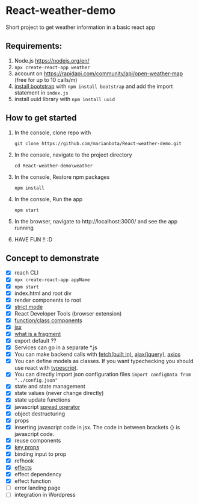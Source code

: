 # React-weather-demo

Short project to get weather information in a basic react app

## Requirements: 
1. Node.js  https://nodejs.org/en/
2. `npx create-react-app weather`
3. account on https://rapidapi.com/community/api/open-weather-map (free for up to 10 calls/m)
4. [install bootstrap](https://create-react-app.dev/docs/adding-bootstrap/) with `npm install bootstrap` and add the import statement in `index.js`
5. install uuid library with `npm install uuid`
  
## How to get started
1. In the console, clone repo with

   ``git clone https://github.com/marianbota/React-weather-demo.git``


2. In the console, navigate to the project directory

    ``cd React-weather-demo\weather``


3. In the console, Restore npm packages

    ``npm install``


4. In the console, Run the app

   ``npm start``


5. In the browser, navigate to http://localhost:3000/ and see the app running


6. HAVE FUN !! :D

## Concept to demonstrate

- [x] reach CLI 
- [x] `npx create-react-app appName`
- [x] `npm start`
- [x] index.html and root div
- [x] render components to root
- [x] [strict mode](https://reactjs.org/docs/strict-mode.html)
- [x] React Developer Tools (browser extension)
- [x] [function/class components](https://reactjs.org/docs/components-and-props.html)
- [x] [jsx](https://reactjs.org/docs/introducing-jsx.html)
- [x] [what is a fragment](https://reactjs.org/docs/fragments.html)
- [x] export default ??
- [x] Services can go in a separate *.js
- [x] You can make backend calls with [fetch(built in)](https://developer.mozilla.org/en-US/docs/Web/API/Fetch_API/Using_Fetch), [ajax(jquery)](https://api.jquery.com/jquery.ajax/), [axios](https://axios-http.com/)
- [x] You can define models as classes. If you want typechecking you should use react with [typescript](https://www.typescriptlang.org/).
- [x] You can directly import json configuration files `import configData from "../config.json"`
- [x] state and state management
- [x] state values (never change directly)
- [x] state update functions
- [x] javascript [spread operator](https://developer.mozilla.org/en-US/docs/Web/JavaScript/Reference/Operators/Spread_syntax)
- [x] object destructuring
- [x] props
- [x] inserting javascript code in jsx. The code in between brackets {} is javascript code.
- [x] reuse components
- [x] [key props](https://reactjs.org/docs/lists-and-keys.html) 
- [x] binding input to prop
- [x] refhook
- [x] [effects](https://reactjs.org/docs/hooks-effect.html) 
- [x] effect dependency
- [x] effect function
- [ ] error landing page
- [ ] integration in Wordpress
